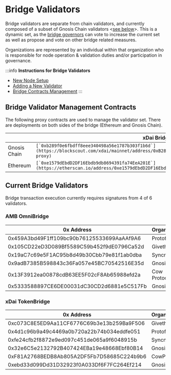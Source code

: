 ---
---

# Bridge Validators

Bridge validators are separate from chain validators, and currently composed of a subset of Gnosis Chain validators <[see below](#current-bridge-validators)>. This is a dynamic set, as the [bridge governors](/governance/bridge) can vote to increase the current set as well as propose and vote on other bridge related measures.

Organizations are represented by an individual within that organization who is responsible for node operation & validation duties and/or participation in governance.

:::info
**Instructions for Bridge Validators**

* [New Node Setup](/bridges/xdai/node/node-setup)
* [Adding a New Validator](/bridges/xdai/node/add)
* [Bridge Contracts Management](/bridges/xdai/contracts-management)
:::

## Bridge Validator Management Contracts

The following proxy contracts are used to manage the validator set. There are deployments on both sides of the bridge (Ethereum and Gnosis Chain).

| | xDai Bridge | AMB OmniBridge |
| - | - | - |
| Gnosis Chain | ``[`0xb289f0e6fbdff8eee340498a56e1787b303f1b6d`](https://blockscout.com/xdai/mainnet/address/0xB289f0e6fBDFf8EEE340498a56e1787B303F1B6D/read-proxy)`` | ``[`0xA280feD8D7CaD9a76C8b50cA5c33c2534fFa5008`](https://blockscout.com/xdai/mainnet/address/0xA280feD8D7CaD9a76C8b50cA5c33c2534fFa5008/read-proxy)`` |
| Ethereum     | ``[`0xe1579dEbdD2DF16Ebdb9db8694391fa74EeA201E`](https://etherscan.io/address/0xe1579dEbdD2DF16Ebdb9db8694391fa74EeA201E#code)``                      | ``[`0xed84a648b3c51432ad0fD1C2cD2C45677E9d4064`](https://etherscan.io/address/0xed84a648b3c51432ad0fD1C2cD2C45677E9d4064#readProxyContract)``         |

## Current Bridge Validators

Bridge transaction execution currently requires signatures from 4 of 6 validators.

### AMB OmniBridge

| 0x Address                                 | Organization |
| ------------------------------------------ | ------------ |
| 0x459A3bd49F1ff109bc90b76125533699AaAAf9A6 | Protofire    |
| 0x105CD22eD3D089Bf5589C59b452f9dE0796Ca52d | Giveth       |
| 0x19aC7c69e5F1AC95b8d49b30Cbb79e81f1ab0dba | Syncnode     |
| 0x9adB7385B598843c36Fa057e45BC70542516E35d | GnosisDAO    |
| 0x13F3912ea00878cdB63EE5F02cF8Ab65988efd2a | Cow Protocol |
| 0x5333588897CE6DE00031dC30CD2d6881e5C517Fb | Gnosis Safe  |

### xDai TokenBridge

| 0x Address                                 | Organization |
| ------------------------------------------ | ------------ |
| 0xc073C8E5ED9Aa11CF6776C69b3e13b259Ba9F506 | Giveth       |
| 0x4d1c96b9a49c4469a0b720a22b74b034eddfe051 | Protofire    |
| 0xfe24cfb2f8872e9ed097c451de065a9f6048915b | Syncnode     |
| 0x32e6C5e2132792B407424EBa19e48668Ebf80B14 | GnosisDAO    |
| 0xF81A2768BEDB8Ab805A2DF5Fb7D58685C224b9b6 | CowProtocol  |
| 0xebd33d099Dd31D32923f0A033Df6F7FC264Ef214 | GnosisSafe   |

